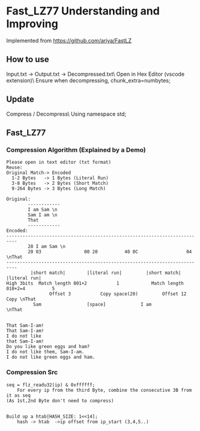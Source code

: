 # Fast_LZ77 Understanding and Improving
Implemented from https://github.com/ariya/FastLZ
## How to use
Input.txt -> Output.txt -> Decompressed.txt\\
Open in Hex Editor (vscode extension)\\
Ensure when decompressing, chunk_extra=numbytes;
## Update
Compress / Decompress\\
Using namespace std;
## Fast_LZ77

### Compression Algorithm (Explained by a Demo)
```
Please open in text editor (txt format)
Reuse:  
Original Match-> Encoded
  1-2 Bytes   -> 1 Bytes (Literal Run)
  3-8 Bytes   -> 2 Bytes (Short Match)
  9-264 Bytes -> 3 Bytes (Long Match)

Original:
		------------
		I am Sam \n
		Sam I am \n
		That
		------------
Encoded:
--------------------------------------------------------------------------
		28 I am Sam \n 
   		20 03                00 20         	40 0C                  04 \nThat
--------------------------------------------------------------------------
	     |short match|        |literal run|         |short match|         |literal run|
High 3bits  Match length 001+2           1            Match length 010+2=4          5
                Offset 3           Copy space(20)         Offset 12             Copy \nThat
		  Sam                 [space]             I am                    \nThat


That Sam-I-am!
That Sam-I-am!
I do not like
that Sam-I-am!
Do you like green eggs and ham?
I do not like them, Sam-I-am.
I do not like green eggs and ham.
```

### Compression Src 
```
seq = flz_readu32(ip) & 0xffffff;
	For every ip from the third Byte, combine the consecutive 3B from it as seq
(As 1st,2nd Byte don't need to compress)


Build up a htab[HASH_SIZE: 1<<14];
	hash -> htab  ->ip offset from ip_start (3,4,5..)
```
